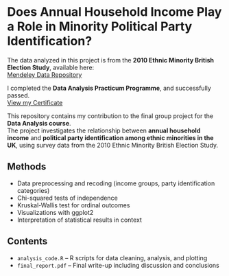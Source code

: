 # Does Annual Household Income Play a Role in Minority Political Party Identification?  

The data analyzed in this project is from the **2010 Ethnic Minority British Election Study**, available here:  
[Mendeley Data Repository](https://data.mendeley.com/datasets/kzj2c23frp/1)  

I completed the **Data Analysis Practicum Programme**, and successfully passed.  
[View my Certificate](https://credsverse.com/credentials/d97f9600-e31b-4b3b-acc1-e786cdbf7d41) 

This repository contains my contribution to the final group project for the **Data Analysis course**.  
The project investigates the relationship between **annual household income** and **political party identification among ethnic minorities in the UK**, using survey data from the 2010 Ethnic Minority British Election Study.  

## Methods
- Data preprocessing and recoding (income groups, party identification categories)
- Chi-squared tests of independence
- Kruskal-Wallis test for ordinal outcomes
- Visualizations with ggplot2
- Interpretation of statistical results in context  

## Contents
- `analysis_code.R` – R scripts for data cleaning, analysis, and plotting  
- `final_report.pdf` – Final write-up including discussion and conclusions

